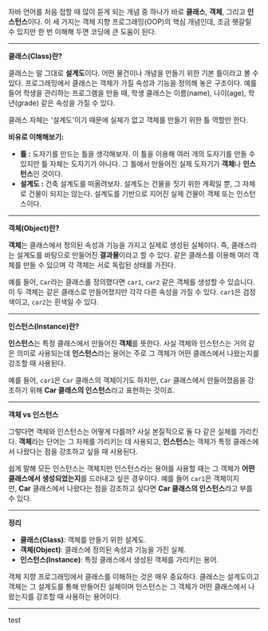 자바 언어를 처음 접할 때 많이 듣게 되는 개념 중 하나가 바로 **클래스**, **객체**, 그리고 **인스턴스**이다. 이 세 가지는 객체 지향 프로그래밍(OOP)의 핵심 개념인데, 조금 헷갈릴 수 있지만 한 번 이해해 두면 코딩에 큰 도움이 된다.

---

**클래스(Class)란?**

클래스는 말 그대로 **설계도**이다. 어떤 물건이나 개념을 만들기 위한 기본 틀이라고 볼 수 있다. 프로그래밍에서 클래스는 객체가 가질 속성과 기능을 정의해 놓은 구조이다. 예를 들어 학생을 관리하는 프로그램을 만들 때, 학생 클래스는 이름(name), 나이(age), 학년(grade) 같은 속성을 가질 수 있다.

클래스 자체는 '설계도'이기 때문에 실체가 없고 객체를 만들기 위한 틀 역할만 한다.

**비유로 이해해보기:**

- **틀 :** 도자기를 만드는 틀을 생각해보자. 이 틀을 이용해 여러 개의 도자기를 만들 수 있지만 틀 자체는 도자기가 아니다. 그 틀에서 만들어진 실제 도자기가 **객체**나 **인스턴스**인 것이다.
- **설계도 :** 건축 설계도를 떠올려보자. 설계도는 건물을 짓기 위한 계획일 뿐, 그 자체로 건물이 되지는 않는다. 설계도를 기반으로 지어진 실제 건물이 객체 또는 인스턴스이다.

---

 **객체(Object)란?**

**객체**는 클래스에서 정의된 속성과 기능을 가지고 실제로 생성된 실체이다. 즉, 클래스라는 설계도를 바탕으로 만들어진 **결과물**이라고 할 수 있다. 같은 클래스를 이용해 여러 객체를 만들 수 있으며 각 객체는 서로 독립된 상태를 가진다.

예를 들어, `Car`라는 클래스를 정의했다면 `car1`, `car2` 같은 객체를 생성할 수 있습니다. 이 두 객체는 같은 클래스로 만들어졌지만 각각 다른 속성을 가질 수 있다. `car1`은 검정색이고, `car2`는 흰색일 수 있다.

---

**인스턴스(Instance)란?**

**인스턴스**는 특정 클래스에서 만들어진 **객체**를 뜻한다. 사실 객체와 인스턴스는 거의 같은 의미로 사용되는데 **인스턴스**라는 용어는 주로 그 객체가 어떤 클래스에서 나왔는지를 강조할 때 사용된다.

예를 들어, `car1`은 `Car` 클래스의 객체이기도 하지만, `Car` 클래스에서 만들어졌음을 강조하기 위해 **Car 클래스의 인스턴스**라고 표현하는 것이죠.

---

**객체 vs 인스턴스**

그렇다면 객체와 인스턴스는 어떻게 다를까? 사실 본질적으로 둘 다 같은 실체를 가리킨다. **객체**라는 단어는 그 자체를 가리키는 데 사용되고, **인스턴스**는 객체가 특정 클래스에서 나왔다는 점을 강조하고 싶을 때 사용된다.

쉽게 말해 모든 인스턴스는 객체지만 인스턴스라는 용어를 사용할 때는 그 객체가 **어떤 클래스에서 생성되었는지**를 드러내고 싶은 경우이다. 예를 들어 `car1`은 객체이지만, **Car** 클래스에서 나왔다는 점을 강조하고 싶다면 **Car 클래스의 인스턴스**라고 부를 수 있다.

---

**정리**

- **클래스(Class)**: 객체를 만들기 위한 설계도.
- **객체(Object)**: 클래스에 정의된 속성과 기능을 가진 실체.
- **인스턴스(Instance)**: 특정 클래스에서 생성된 객체를 가리키는 용어.

객체 지향 프로그래밍에서 클래스를 이해하는 것은 매우 중요하다. 클래스는 설계도이고 객체는 그 설계도를 통해 만들어진 실체이며 인스턴스는 그 객체가 어떤 클래스에서 나왔는지를 강조할 때 사용하는 용어이다. 

---
test 